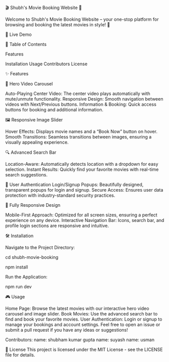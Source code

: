 🎬 Shubh's Movie Booking Website 🍿

Welcome to Shubh's Movie Booking Website – your one-stop platform for browsing and booking the latest movies in style! 🌟

🚀 Live Demo

📜 Table of Contents

Features

Installation Usage Contributors License

✨ Features

🎥 Hero Video Carousel

Auto-Playing Center Video: The center video plays automatically with mute/unmute functionality. Responsive Design: Smooth navigation between videos with Next/Previous buttons. Information & Booking: Quick access buttons for booking and additional information.

🖼️ Responsive Image Slider

Hover Effects: Displays movie names and a “Book Now” button on hover. Smooth Transitions: Seamless transitions between images, ensuring a visually appealing experience.

🔍 Advanced Search Bar

Location-Aware: Automatically detects location with a dropdown for easy selection. Instant Results: Quickly find your favorite movies with real-time search suggestions.

👤 User Authentication Login/Signup Popups: Beautifully designed, transparent popups for login and signup. Secure Access: Ensures user data protection with industry-standard security practices.

📱 Fully Responsive Design

Mobile-First Approach: Optimized for all screen sizes, ensuring a perfect experience on any device. Interactive Navigation Bar: Icons, search bar, and profile login sections are responsive and intuitive.

🛠️ Installation

Navigate to the Project Directory:

cd shubh-movie-booking

npm install

Run the Application:

npm run dev

🎮 Usage

Home Page: Browse the latest movies with our interactive hero video carousel and image slider. Book Movies: Use the advanced search bar to find and book your favorite movies. User Authentication: Login or signup to manage your bookings and account settings. Feel free to open an issue or submit a pull request if you have any ideas or suggestions!

Contributors: name: shubham kumar gupta name: suyash name: usman

📄 License This project is licensed under the MIT License - see the LICENSE file for details.
